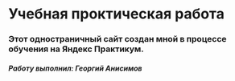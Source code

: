 # Учебная проктическая работа

### Этот одностраничный сайт создан мной в процессе обучения на **Яндекс Практикум.**

##### Работу выполнил: Георгий Анисимов

